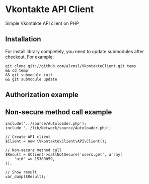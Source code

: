 Vkontakte API Client
============

Simple Vkontakte API client on PHP

Installation
-------

For install library completely, you need to update submodules after checkout. For example:

    git clone git://github.com/alxmsl/VkontakteClient.git temp
    && cd temp
    && git submodule init
    && git submodule update

Authorization example
-------



Non-secure method call example
-------

    include('../source/Autoloader.php');
    include '../lib/Network/source/Autoloader.php';

    // Create API client
    $Client = new \Vkontakte\Client\API\Client();

    // Non-secure method call
    $Result = $Client->callNotSecure('users.get', array(
        'uid' => 15380059,
    ));

    // Show result
    var_dump($Result);